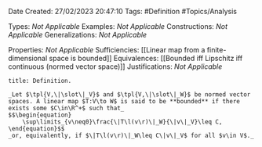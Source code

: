 <div class="topSpace"></div>

Date Created: 27/02/2023 20:47:10
Tags: #Definition #Topics/Analysis

Types: _Not Applicable_
Examples: _Not Applicable_
Constructions: _Not Applicable_
Generalizations: _Not Applicable_

Properties: _Not Applicable_
Sufficiencies: [[Linear map from a finite-dimensional space is bounded]]
Equivalences: [[Bounded iff Lipschitz iff continuous (normed vector space)]]
Justifications: _Not Applicable_

``` ad-Definition
title: Definition.

_Let $\tpl{V,\|\slot\|_V}$ and $\tpl{V,\|\slot\|_W}$ be normed vector spaces. A linear map $T:V\to W$ is said to be **bounded** if there exists some $C\in\R^+$ such that_
$$\begin{equation}
    \sup\limits_{v\neq0}\frac{\|T\l(v\r)\|_W}{\|v\|_V}\leq C,
\end{equation}$$
_or, equivalently, if $\|T\l(v\r)\|_W\leq C\|v\|_V$ for all $v\in V$._

```
